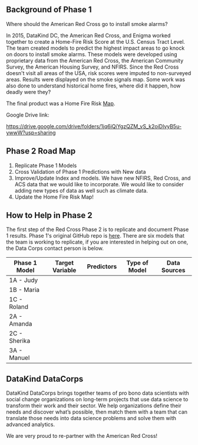
## Background of Phase 1

Where should the American Red Cross go to install smoke alarms?

In 2015, DataKind DC, the American Red Cross, and Enigma worked together to create a Home-Fire Risk Score at the U.S. Census Tract Level. The team created models to predict the highest impact areas to go knock on doors to install smoke alarms. These models were developed using proprietary data from the American Red Cross, the American Community Survey, the American Housing Survey, and NFIRS. Since the Red Cross doesn't visit all areas of the USA, risk scores were imputed to non-surveyed areas. Results were displayed on the smoke signals map. Some work was also done to understand historical home fires, where did it happen, how deadly were they?

The final product was a Home Fire Risk <a href link="http://www.datakind.org/blog/american-red-cross-and-datakind-team-up-to-prevent-home-fire-deaths-and-injuries">Map</a>.

Google Drive link:

https://drive.google.com/drive/folders/1jq6iQiYgzQZM_vS_k2oiDlvyB5u-ywwW?usp=sharing



## Phase 2 Road Map
1. Replicate Phase 1 Models
2. Cross Validation of Phase 1 Predictions with New data
3. Improve/Update Index and models. We have new NFIRS, Red Cross, and ACS data that we would like to incorporate. We would like to consider adding new types of data as well such as climate data.
4. Update the Home Fire Risk Map!

## How to Help in Phase 2

The first step of the Red Cross Phase 2 is to replicate and document  Phase 1 results. Phase 1's original GitHub repo is <a href="https://github.com/DataKind-DC/smoke_alarm_models">here</a>. There are six models that the team is working to replicate, if you are interested in helping out on one, the Data Corps contact person is below.


| Phase 1 Model | Target Variable  |  Predictors  | Type of Model  |  Data Sources |
|-------|---|---|---|---|
|   1A  - Judy   |   |   |   |   |
|   1B - Maria  |   |   |   |   |
|   1C - Roland |   |   |   |   |
|   2A - Amanda   |   |   |   |   |
|   2C - Sherika    |   |   |   |   |
|   3A - Manuel  |   |   |   |   | |



## DataKind DataCorps

DataKind DataCorps brings together teams of pro bono data scientists with social change organizations on long-term projects that use data science to transform their work and their sector. We help organizations define their needs and discover what’s possible, then match them with a team that can translate those needs into data science problems and solve them with advanced analytics.

We are very proud to re-partner with the American Red Cross!
